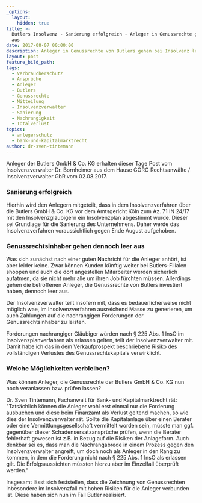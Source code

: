 ```yaml
---
_options:
  layout:
    hidden: true
title: >-
  Butlers Insolvenz - Sanierung erfolgreich - Anleger in Genussrechte gehen leer
  aus
date: 2017-08-07 00:00:00
description: Anleger in Genussrechte von Butlers gehen bei Insolvenz leer aus
layout: post
feature_bild_path:
tags:
  - Verbraucherschutz
  - Ansprüche
  - Anleger
  - Butlers
  - Genussrechte
  - Mitteilung
  - Insolvenzverwalter
  - Sanierung
  - Nachrangigkeit
  - Totalverlust
topics:
  - anlegerschutz
  - bank-und-kapitalmarktrecht
author: dr-sven-tintemann
---
```



Anleger der Butlers GmbH & Co. KG erhalten dieser Tage Post vom Insolvenzverwalter Dr. Bornheimer aus dem Hause GÖRG Rechtsanwälte / Insolvenzverwalter GbR vom 02.08.2017.

### Sanierung erfolgreich

Hierhin wird den Anlegern mitgeteilt, dass in dem Insolvenzverfahren über die Butlers GmbH & Co. KG vor dem Amtsgericht Köln zum Az. 71 IN 24/17 mit den Insolvenzgläubigern ein Insolvenzplan abgestimmt wurde. Dieser sei Grundlage für die Sanierung des Unternehmens. Daher werde das Insolvenzverfahren voraussichtlich gegen Ende August aufgehoben.

### Genussrechtsinhaber gehen dennoch leer aus

Was sich zunächst nach einer guten Nachricht für die Anleger anhört, ist aber leider keine. Zwar können Kunden künftig weiter bei Butlers-Filialen shoppen und auch die dort angestellen Mitarbeiter werden sicherlich aufatmen, da sie nicht mehr alle um ihren Job fürchten müssen. Allerdings gehen die betroffenen Anleger, die Genussrechte von Butlers investiert haben, dennoch leer aus.

Der Insolvenzverwalter teilt insofern mit, dass es bedauerlicherweise nicht möglich wae, im Insolvenzverfahren ausreichend Masse zu generieren, um auch Zahlungen auf die nachrangigen Forderungen der Genussrechtsinhaber zu leisten.

Forderungen nachrangiger Gläubiger würden nach § 225 Abs. 1 InsO im Insolvenzplanverfahren als erlassen gelten, teilt der Insolvenzverwalter mit. Damit habe ich das in dem Verkaufprospekt beschriebene Risiko des vollständigen Verlustes des Genussrechtskapitals verwirklicht.

### Welche Möglichkeiten verbleiben?

Was können Anleger, die Genussrechte der Butlers GmbH & Co. KG nun noch veranlassen bzw. prüfen lassen?

Dr. Sven Tintemann, Fachanwalt für Bank- und Kapitalmarktrecht rät: "Tatsächlich können die Anleger wohl erst einmal nur die Forderung ausbuchen und diese beim Finanzamt als Verlust geltend machen, so wie dies der Insolvenzverwalter rät. Sollte die Kapitalanlage über einen Berater oder eine Vermittlungsgesellschaft vermittelt worden sein, müsste man ggf. gegenüber dieser Schadensersatzansprüche prüfen, wenn die Berater fehlerhaft gewesen ist z.B. in Bezug auf die Risiken der Anlageform. Auch denkbar sei es, dass man die Nachrangabrede in einem Prozess gegen den Insolvenzverwalter angreift, um doch noch als Anleger in den Rang zu kommen, in dem die Forderung nicht nach § 225 Abs. 1 InsO als erlassen gilt. Die Erfolgsaussichten müssten hierzu aber im Einzelfall überprüft werden."

Insgesamt lässt sich feststellen, dass die Zeichnung von Genussrechten inbesondere im Insolvenzfall mit hohen Risiken für die Anleger verbunden ist. Diese haben sich nun im Fall Butler realisiert.